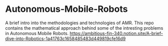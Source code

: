 # Autonomous-Mobile-Robots
A brief intro into the methodologies and technologies of AMR.
This repo contains the mathematical approach behind some of the intresting problems in Autonomous Mobile Robots.
https://ambitious-fin-340.notion.site/A-brief-dive-into-Robotics-1a41763c1658485483d449819cfe16d9
